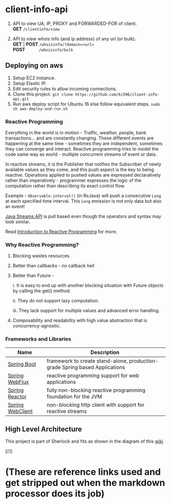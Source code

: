 # client-info-api

1. API to view UA, IP, PROXY and FORWARDED-FOR of client. <br />
**GET** ```/clientinfo/view```

2. API to view *whois* info (and ip address) of any url (or bulk). <br />
**GET** | **POST**                                              ```/whoisinfo/?domain=<url>``` <br />
**POST** &nbsp;&nbsp;&nbsp;&nbsp;&nbsp;&nbsp;&nbsp;&nbsp;&nbsp; ```/whoisinfo/bulk```

## Deploying on aws
1. Setup EC2 instance.
2. Setup Elastic IP.
3. Edit security rules to allow incoming connections.
4. Clone this project.
```git clone https://github.com/kc596/client-info-api.git```
5. Run aws deploy script for Ubuntu 16 else follow equivalent steps.
```sudo sh aws-deploy-and-run.sh```


### Reactive Programming

Everything in the world is in motion - Traffic, weather, people, bank transactions... and are constantly changing.
These different events are happening at the same time - sometimes they are independent, sometimes they can converge and interact.
Reactive programming tries to model the code same way as world - multiple concurrent streams of event or data.

In reactive streams, it is the Publisher that notifies the Subscriber of newly available values as they come, and this push aspect is the key to being reactive.
Operations applied to pushed values are expressed declaratively rather than imperatively - programmer expresses the logic of the computation rather than describing its exact control flow.

Example - `Observable.interval()` (in RxJava) will push a consecutive `Long` at each specified time interval. 
This `Long` emission is not only data but also an event!

[Java Streams API] is pull based even though the operators and syntax may look similar. 

Read [Introduction to Reactive Programming] for more.

### Why Reactive Programming?
1. Blocking wastes resources
2. Better than callbacks - no callback hell
3. Better than Future -

    i. It is easy to end up with another blocking situation with Future objects by calling the get() method.
    
    ii. They do not support lazy computation.
   
    iii. They lack support for multiple values and advanced error handling.

4. Composability and readability with high value abstraction that is concurrency-agnostic.

### Frameworks and Libraries


| Name              | Description   |
|---                |---            |
|[Spring Boot]      | framework to create stand-alone, production-grade Spring based Applications |
|[Spring WebFlux]   | reactive programming support for web applications |
|[Spring Reactor]   | fully non-blocking reactive programming foundation for the JVM |
|[Spring WebClient] | non-blocking http client with support for reactive streams |


## High Level Architecture

This project is part of Sherlock and fits as shown in the diagram of this [wiki](todo)


[//]: 
# (These are reference links used and get stripped out when the markdown processor does its job)

[Spring Boot]: <https://spring.io/projects/spring-boot>
[Spring WebFlux]: <https://www.baeldung.com/spring-webflux>
[Spring Reactor]: <https://projectreactor.io/docs/core/release/reference/#getting-started-introducing-reactor>
[Spring WebClient]: <https://www.baeldung.com/spring-5-webclient>
[Java Streams API]: <https://docs.oracle.com/javase/8/docs/api/java/util/stream/package-summary.html>
[Introduction to Reactive Programming]: <https://projectreactor.io/docs/core/release/reference/#intro-reactive>
